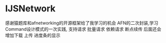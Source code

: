 # IJSNetwork
感谢猿题库和afnetworking的开源框架给了我学习的机会
AFN的二次封装,学习Command设计模式的一次实践, 支持请求 批量请求 依赖请求 断点续传 后面还会增加下载 上传 进度条的显示

